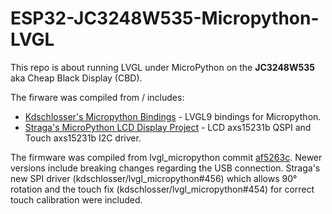 # ESP32-JC3248W535-Micropython-LVGL
This repo is about running LVGL under MicroPython on the **JC3248W535** aka Cheap Black Display (CBD).

The firware was compiled from / includes:
- [Kdschlosser's Micropython Bindings](https://github.com/lvgl-micropython/lvgl_micropython) - LVGL9 bindings for Micropython.
- [Straga's MicroPython LCD Display Project](https://github.com/straga/micropython_lcd/) - LCD axs15231b QSPI and Touch axs15231b I2C driver.


The firmware was compiled from lvgl_micropython commit [af5263c](https://github.com/lvgl-micropython/lvgl_micropython/commit/af5263c7c0618ebd791e1fe2904fde9bb6234e7c). 
Newer versions include breaking changes regarding the USB connection.
Straga's new SPI driver (kdschlosser/lvgl_micropython#456) which allows 90° rotation and the touch fix (kdschlosser/lvgl_micropython#454) for correct touch calibration were included.
